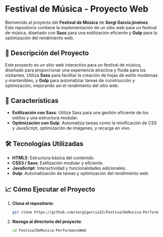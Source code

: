 # Festival de Música - Proyecto Web

Bienvenido al proyecto del **Festival de Música** de **Sergi García jiménez**. Este repositorio contiene la implementación de un sitio web para un festival de música, diseñado con **Sass** para una estilización eficiente y **Gulp** para la optimización del rendimiento web. 

## 📂 Descripción del Proyecto

Este proyecto es un sitio web interactivo para un festival de música, diseñado para proporcionar una experiencia atractiva y fluida para los visitantes. Utiliza **Sass** para facilitar la creación de hojas de estilo modernas y mantenibles, y **Gulp** para automatizar tareas de construcción y optimización, mejorando así el rendimiento del sitio web.

## 🚀 Características

- **Estilización con Sass**: Utiliza Sass para una gestión eficiente de los estilos y una estructura modular.
- **Optimización con Gulp**: Automatiza tareas como la minificación de CSS y JavaScript, optimización de imágenes, y recarga en vivo.

## 🛠️ Tecnologías Utilizadas

- **HTML5**: Estructura básica del contenido.
- **CSS3 / Sass**: Estilización modular y eficiente.
- **JavaScript**: Interactividad y funcionalidades adicionales.
- **Gulp**: Automatización de tareas y optimización del rendimiento web.

## 📈 Cómo Ejecutar el Proyecto

1. **Clona el repositorio**:
    ```bash
    git clone https://github.com/sergigarcia32/FestivalDeMusica-PerformanceWeb.git
    ```
2. **Navega al directorio del proyecto**:
    ```bash
    cd FestivalDeMusica-PerformanceWeb
    ```
